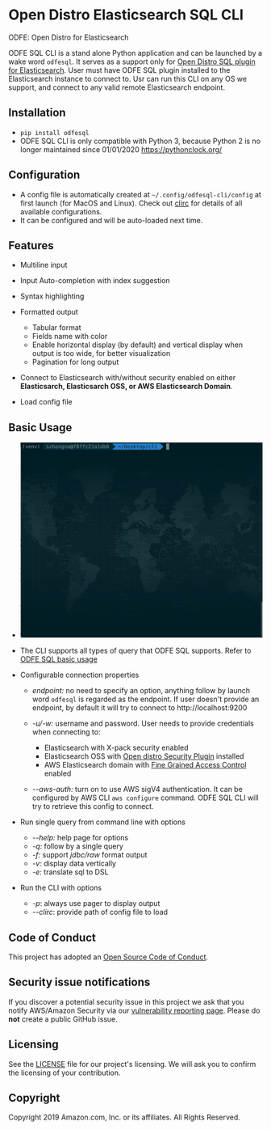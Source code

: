 # Open Distro Elasticsearch SQL CLI

ODFE: Open Distro for Elasticsearch 

ODFE SQL CLI is a stand alone Python application and can be launched by a wake word `odfesql`. It serves as a support only for 
[Open Distro SQL plugin for Elasticsearch](https://opendistro.github.io/for-elasticsearch-docs/docs/sql/). User must have ODFE SQL
plugin installed to the Elasticsearch instance to connect to. Usr can run this CLI on any OS we support, and connect to any valid
remote Elasticsearch endpoint.


## Installation
- `pip install odfesql` 
- ODFE SQL CLI is only compatible with Python 3, because Python 2 is no longer maintained since 01/01/2020 https://pythonclock.org/ 


## Configuration
- A config file is automatically created at `~/.config/odfesql-cli/config` at first launch (for MacOS and Linux). 
Check out [clirc](./odfesql_cli/conf/clirc) for details of all available configurations.
- It can be configured and will be auto-loaded next time.

## Features
- Multiline input
- Input Auto-completion with index suggestion
- Syntax highlighting
- Formatted output
    - Tabular format
    - Fields name with color
    - Enable horizontal display (by default) and vertical display when output is too wide, for better visualization
    - Pagination for long output

- Connect to Elasticsearch with/without security enabled on either **Elasticsarch, Elasticsarch OSS, or AWS Elasticsearch Domain**.
- Load config file

## Basic Usage
- ![](./screenshots/usage.gif)
- The CLI supports all types of query that ODFE SQL supports. Refer to [ODFE SQL basic usage](https://github.com/opendistro-for-elasticsearch/sql#basic-usage)
    
- Configurable connection properties
    - *endpoint:* no need to specify an option, anything follow by launch word `odfesql` is regarded as the endpoint. 
    If user doesn't provide an endpoint, by default it will try to connect to http://localhost:9200
    - *-u/-w:* username and password. User needs to provide credentials when connecting to:
        - Elasticsearch with X-pack security enabled
        - Elasticsearch OSS with [Open distro Security Plugin](https://opendistro.github.io/for-elasticsearch-docs/docs/install/plugins/) installed
        - AWS Elasticsearch domain with [Fine Grained Access Control](https://docs.aws.amazon.com/elasticsearch-service/latest/developerguide/fgac.html) enabled

    - *--aws-auth:* turn on to use AWS sigV4 authentication. It can be configured by AWS CLI `aws configure` command. ODFE SQL
    CLI will try to retrieve this config to connect.

- Run single query from command line with options
    - *--help:* help page for options
    - *-q:* follow by a single query
    - *-f:* support *jdbc/raw* format output
    - *-v:* display data vertically
    - *-e:* translate sql to DSL

- Run the CLI with options
    - *-p*: always use pager to display output
    - *--clirc*: provide path of config file to load



## Code of Conduct

This project has adopted an [Open Source Code of Conduct](https://opendistro.github.io/for-elasticsearch/codeofconduct.html).


## Security issue notifications

If you discover a potential security issue in this project we ask that you notify AWS/Amazon Security 
via our [vulnerability reporting page](http://aws.amazon.com/security/vulnerability-reporting/). 
Please do **not** create a public GitHub issue.


## Licensing

See the [LICENSE](./LICENSE.TXT) file for our project's licensing. We will ask you to confirm the licensing of your contribution.


## Copyright

Copyright 2019 Amazon.com, Inc. or its affiliates. All Rights Reserved.
